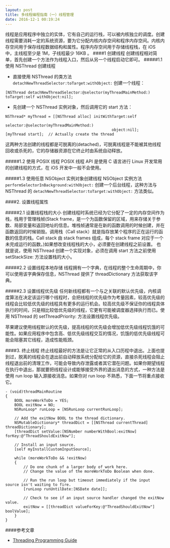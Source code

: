 ```yaml
---
layout: post
title: 多线程编程指南（一）线程管理
date: 2016-12-1 00:19:24
---
```


线程是应用程序中独立的实体，它有自己的运行栈，可以被内核独立的调度。创建线程需要消耗一定的系统资源，要为它分配内核内存空间和程序内存空间。内核内存空间用于保存线程数据结构和属性。程序内存空间用于存储线程栈，在 iOS 中，主线程至少是 1M，子线程最少 16KB 。
####1 创建线程
创建线程相对简单，首先创建一个方法作为线程入口，然后从另一个线程启动它即可。
#####1.1 使用 NSThread 创建线程
 * 直接使用 NSThread 的类方法 `detachNewThreadSelector:toTarget:withObject:` 创建一个线程：
  ```
 [NSThread detachNewThreadSelector:@selector(myThreadMainMethod:) toTarget:self withObject:nil];
 ```
 * 先创建一个 NSThread 实例对象，然后调用它的 start 方法：
 
 ```
 NSThread* myThread = [[NSThread alloc] initWithTarget:self
                                              selector:@selector(myThreadMainMethod:)
                                                object:nil];
[myThread start];  // Actually create the thread
 ```
 这两种方法创建的线程都是可脱离的(detached)，可脱离线程是不能被其他线程回收或杀死的，它的存储器资源在它终止时由系统自动释放。

#####1.2 使用 POSIX 线程
POSIX 线程 API 是使用 C 语言进行 Linux 开发常用的创建线程的方式，在 iOS 开发中一般不会使用。

#####1.3 使用任意 NSObject 实例对象创建线程
NSObject 实例方法 `performSelectorInBackground:withObject:` 创建一个后台线程，这种方法与 NSThread 的 `detachNewThreadSelector:toTarget:withObject:` 方法类似。

####2. 设置线程属性

#####2.1 设置线程栈的大小
创建线程时系统已经为它分配了一定的内存空间作为栈，栈用于管理栈帧(Stack frame，是一个为函数保留的区域，用来存储关于参数、局部变量和返回地址的信息。堆栈帧通常是在新的函数调用的时候创建，并在函数返回的时候销毁。调用栈（Call stack）就是指存放某个程序的正在运行的函数的信息的栈。Call stack 由 stack frames 组成，每个 stack frame 对应于一个未完成运行的函数。)如果想改变线程栈的大小，必须要在创建线程之前设置。 也就是说，使用 NSThread 创建一个实现对象，必须在调用 start 方法之前使用 setStackSize: 方法设置栈的大小。

#####2.2 设置线程本地存储
线程拥有一个字典，在线程的整个生命周期中，你可以使用该字典保存信息，NSThread 提供了 threadDictionary 方法获取该字典。

#####2.3 设置线程优先级
任何新线程都有一个与之关联的默认优先级，内核调度算法在决定该运行哪个线程时，会把线程的优先级作为考量因素，较高优先级的线程会比较低优先级的线程具有更多的运行机会。较高优先级不保证你的线程具体执行的时间，只是相比较低优先级的线程，它更有可能被调度器选择执行而已。使用 NSThread 的 setThreadPriority: 方法设置线程优先级。

苹果建议使用线程默认的优先级，提高线程的优先级会增加低优先级线程饥饿的可能性。如果应用程序中包含高、低优先级线程交互的情况，饥饿的低优先级线程可能会阻塞其它线程，造成性能瓶颈。

####3. 终止线程
终止线程最好的方法是让它正常的从入口历程中退出。上面也提到过，脱离的线程会在退出前自动释放系统分配给它的资源，直接杀死线程会阻止线程退出前的清理工作，可能会导致内存泄露或者其它潜在问题。如果你期望线程在执行中退出，那就要把线程设计成能够接受外界的退出消息的方式，一种方法是使用 run loop 输入源接收消息。如果你对 run loop 不熟悉，下面一节将重点接收它。

```
- (void)threadMainRoutine
{
    BOOL moreWorkToDo = YES;
    BOOL exitNow = NO;
    NSRunLoop* runLoop = [NSRunLoop currentRunLoop];
 
    // Add the exitNow BOOL to the thread dictionary.
    NSMutableDictionary* threadDict = [[NSThread currentThread] threadDictionary];
    [threadDict setValue:[NSNumber numberWithBool:exitNow] forKey:@"ThreadShouldExitNow"];
 
    // Install an input source.
    [self myInstallCustomInputSource];
 
    while (moreWorkToDo && !exitNow)
    {
        // Do one chunk of a larger body of work here.
        // Change the value of the moreWorkToDo Boolean when done.
 
        // Run the run loop but timeout immediately if the input source isn't waiting to fire.
        [runLoop runUntilDate:[NSDate date]];
 
        // Check to see if an input source handler changed the exitNow value.
        exitNow = [[threadDict valueForKey:@"ThreadShouldExitNow"] boolValue];
    }
}
```
####参考文章
* [Threading Programming Guide](https://developer.apple.com/library/content/documentation/Cocoa/Conceptual/Multithreading/Introduction/Introduction.html#//apple_ref/doc/uid/10000057i-CH1-SW1)